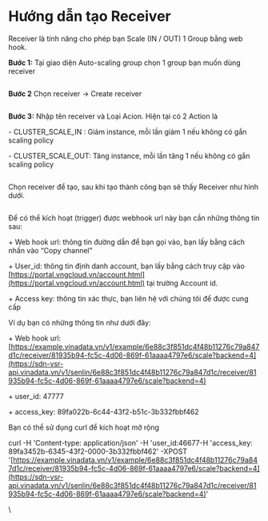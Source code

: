 # Hướng dẫn tạo Receiver

Receiver là tính năng cho phép bạn Scale (IN / OUT) 1 Group bằng web hook.

**Bước 1:** Tại giao diện Auto-scaling group chọn 1 group bạn muốn dùng receiver

<figure><img src="https://docs.vngcloud.vn/download/attachments/49650364/image2019-5-24_0-4-53.png?version=1&#x26;modificationDate=1681444125000&#x26;api=v2" alt=""><figcaption></figcaption></figure>

**Bước 2** Chọn receiver -> Create receiver

<figure><img src="https://docs.vngcloud.vn/download/attachments/49650364/image2019-5-24_0-5-4.png?version=1&#x26;modificationDate=1681444126000&#x26;api=v2" alt=""><figcaption></figcaption></figure>

**Bước 3:** Nhập tên receiver và Loại Acion. Hiện tại có 2 Action là

\-          CLUSTER\_SCALE\_IN : Giảm instance, mỗi lần giảm 1 nếu không có gắn scaling policy

\-          CLUSTER\_SCALE\_OUT: Tăng instance, mỗi lần tăng 1 nếu không có gắn scaling policy

<figure><img src="https://docs.vngcloud.vn/download/attachments/49650364/image2019-5-24_0-5-18.png?version=1&#x26;modificationDate=1681444126000&#x26;api=v2" alt=""><figcaption></figcaption></figure>

Chọn receiver để tạo, sau khi tạo thành công bạn sẽ thấy Receiver như hình dưới.

<figure><img src="https://docs.vngcloud.vn/download/attachments/49650364/image2019-5-24_0-5-32.png?version=1&#x26;modificationDate=1681444126000&#x26;api=v2" alt=""><figcaption></figcaption></figure>

Để có thể kích hoạt (trigger) được webhook url này bạn cần những thông tin sau:

&#x20;\+ Web hook url: thông tin đường dẫn để bạn gọi vào, bạn lấy bằng cách nhấn vào “Copy channel”

&#x20;\+ User\_id: thông tin định danh account, bạn lấy bằng cách truy cập vào [https://portal.vngcloud.vn/account.html](https://portal.vngcloud.vn/account.html) tại trường Account id.

&#x20;\+ Access key: thông tin xác thực, bạn liên hệ với chúng tôi để được cung cấp

&#x20;Ví dụ bạn có những thông tin như dưới đây:

&#x20;\+ Web hook url: [https://example.vinadata.vn/v1/example/6e88c3f851dc4f48b11276c79a847d1c/receiver/81935b94-fc5c-4d06-869f-61aaaa4797e6/scale?backend=4](https://sdn-vsr-api.vinadata.vn/v1/senlin/6e88c3f851dc4f48b11276c79a847d1c/receiver/81935b94-fc5c-4d06-869f-61aaaa4797e6/scale?backend=4)

&#x20;\+ user\_id: 47777

&#x20;\+ access\_key: 89fa022b-6c44-43f2-b51c-3b332fbbf462

Bạn có thể sử dụng curl để kích hoạt mở rộng

curl -H 'Content-type: application/json' -H 'user\_id:46677-H 'access\_key: 89fa3452b-6345-43f2-0000-3b332fbbf462' -XPOST '[https://example.vinadata.vn/v1/example/6e88c3f851dc4f48b11276c79a847d1c/receiver/81935b94-fc5c-4d06-869f-61aaaa4797e6/scale?backend=4](https://sdn-vsr-api.vinadata.vn/v1/senlin/6e88c3f851dc4f48b11276c79a847d1c/receiver/81935b94-fc5c-4d06-869f-61aaaa4797e6/scale?backend=4)'

\
